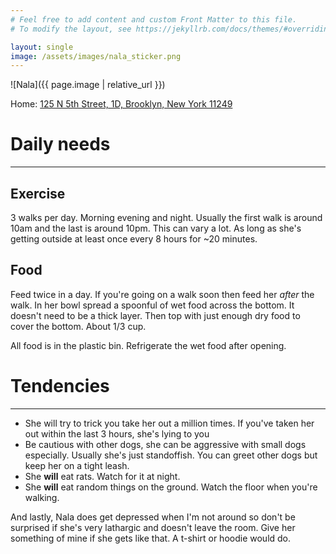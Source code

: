 ```yaml
---
# Feel free to add content and custom Front Matter to this file.
# To modify the layout, see https://jekyllrb.com/docs/themes/#overriding-theme-defaults

layout: single
image: /assets/images/nala_sticker.png
---
```

![Nala]({{ page.image | relative_url }})

Home: [125 N 5th Street, 1D, Brooklyn, New York 11249](https://maps.app.goo.gl/e6iE2HwzSQZBux7o8)

# Daily needs
----
## Exercise
3 walks per day. Morning evening and night. Usually the first walk is around 10am and the last is around 10pm. 
This can vary a lot. As long as she's getting outside at least once every 8 hours for ~20 minutes. 

## Food
Feed twice in a day. If you're going on a walk soon then feed her *after* the walk. 
In her bowl spread a spoonful of wet food across the bottom. It doesn't need to be a thick layer. Then top with just enough dry food to cover the bottom. About 1/3 cup. 

All food is in the plastic bin. Refrigerate the wet food after opening. 

# Tendencies
---
- She will try to trick you take her out a million times. If you've taken her out within the last 3 hours, she's lying to you
- Be cautious with other dogs, she can be aggressive with small dogs especially. Usually she's just standoffish. You can greet other dogs but keep her on a tight leash. 
- She __will__ eat rats. Watch for it at night.
- She __will__ eat random things on the ground. Watch the floor when you're walking. 

And lastly, Nala does get depressed when I'm not around so don't be surprised if she's very lathargic and doesn't leave the room. Give her something of mine if she gets like that. A t-shirt or hoodie would do. 